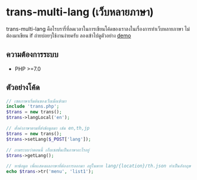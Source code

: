 # trans-multi-lang (เว็บหลายภาษา)
trans-multi-lang คือไรบรารี่ที่ลดเวลาในการเขียนโค้ดของเราลงในเรื่องการทำเว็บหลายภาษา ไม่ต้องมาเขียน if ถ่ายบ่อยๆใช้งานง่ายครับ
ลองเข้าไปดูตัวอย่าง [demo](http://trans-multi.pe.hu/index.php)

## ความต้องการระบบ
- PHP >=7.0

## ตัวอย่างโค้ด

```php
// เซตภาษาเริ่มต้นของเว็บเมื่อเข้ามา
include 'trans.php';
$trans = new trans();
$trans->langLocal('en');

// ตั้งค่าภาษาตามที่ส่งข้อมูลมา เช่น en,th,jp 
$trans = new trans();
$trans->setLang($_POST['lang']);

// ถามระบบว่าตอนนี้ เก็บเซสชั่นเป็นภาษาอะไรอยู่
$trans->getLang();

// หาข้อมูล เพื่อเเสดงผลภาษาที่ต้องการออกมา อยู่ในพาท lang/{location}/th.json ท่าเป็นอังกฤษ en.json สร้างเองนะครับ
echo $trans->tr('menu', 'list1');
```
